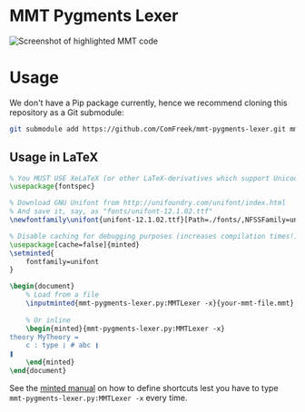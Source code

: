 # MMT Pygments Lexer

![Screenshot of highlighted MMT code](https://user-images.githubusercontent.com/1827709/59698193-7523c300-91ef-11e9-8c4b-80ec2d3e4a40.png)

# Usage

We don't have a Pip package currently, hence we recommend cloning this repository as a Git submodule:

```bash
git submodule add https://github.com/ComFreek/mmt-pygments-lexer.git mmt-pygments-lexer
```

## Usage in LaTeX

```tex
% You MUST USE XeLaTeX (or other LaTeX-derivatives which support Unicode)
\usepackage{fontspec}

% Download GNU Unifont from http://unifoundry.com/unifont/index.html
% And save it, say, as "fonts/unifont-12.1.02.ttf"
\newfontfamily\unifont{unifont-12.1.02.ttf}[Path=./fonts/,NFSSFamily=unifont]

% Disable caching for debugging purposes (increases compilation times!)
\usepackage[cache=false]{minted}
\setminted{
	fontfamily=unifont
}

\begin{document}
	% Load from a file
	\inputminted{mmt-pygments-lexer.py:MMTLexer -x}{your-mmt-file.mmt}
	
	% Or inline
	\begin{minted}{mmt-pygments-lexer.py:MMTLexer -x}
theory MyTheory =
	c : type ❘ # abc ❙
❚
	\end{minted}
\end{document}
```

See the [minted manual](https://ctan.org/pkg/minted) on how to define shortcuts lest you have to type `mmt-pygments-lexer.py:MMTLexer -x` every time.
